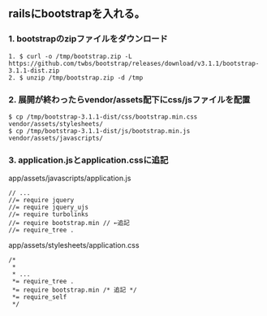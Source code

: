 ## railsにbootstrapを入れる。

### 1. bootstrapのzipファイルをダウンロード
```
1. $ curl -o /tmp/bootstrap.zip -L https://github.com/twbs/bootstrap/releases/download/v3.1.1/bootstrap-3.1.1-dist.zip
2. $ unzip /tmp/bootstrap.zip -d /tmp
```
### 2. 展開が終わったらvendor/assets配下にcss/jsファイルを配置
```
$ cp /tmp/bootstrap-3.1.1-dist/css/bootstrap.min.css vendor/assets/stylesheets/
$ cp /tmp/bootstrap-3.1.1-dist/js/bootstrap.min.js vendor/assets/javascripts/
```

### 3. application.jsとapplication.cssに追記

app/assets/javascripts/application.js

```
// ...
//= require jquery
//= require jquery_ujs
//= require turbolinks
//= require bootstrap.min // ←追記
//= require_tree .
```

app/assets/stylesheets/application.css

```
/*
 *
 * ...
 *= require_tree .
 *= require bootstrap.min /* 追記 */
 *= require_self
 */
```
